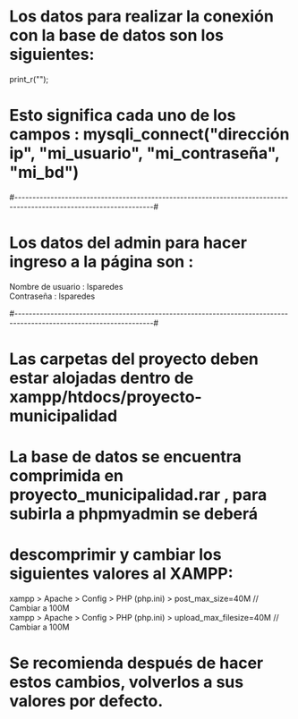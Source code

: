 # Los datos para realizar la conexión con la base de datos son los siguientes:

print_r("<?php
    $conexion = mysqli_connect("localhost", "root","","proyecto_municipalidad");
?>");

# Esto significa cada uno de los campos : mysqli_connect("dirección ip", "mi_usuario", "mi_contraseña", "mi_bd")
#--------------------------------------------------------------------------------------------------------------------#

# Los datos del admin para hacer ingreso a la página son : 

Nombre de usuario : lsparedes <br>
Contraseña : lsparedes

#--------------------------------------------------------------------------------------------------------------------#

# Las carpetas del proyecto deben estar alojadas dentro de xampp/htdocs/proyecto-municipalidad

# La base de datos se encuentra comprimida en proyecto_municipalidad.rar , para subirla a phpmyadmin se deberá 
# descomprimir y cambiar los siguientes valores al XAMPP:
xampp > Apache > Config > PHP (php.ini) > post_max_size=40M // Cambiar a 100M <br>
xampp > Apache > Config > PHP (php.ini) > upload_max_filesize=40M // Cambiar a 100M
# Se recomienda después de hacer estos cambios, volverlos a sus valores por defecto.

